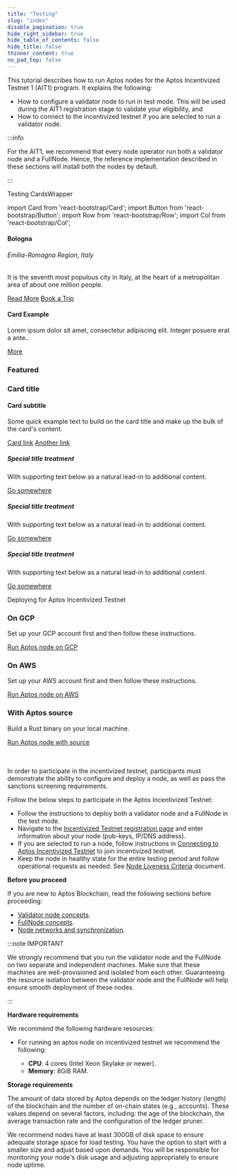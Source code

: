 ```yaml
---
title: "Testing"
slug: "index"
disable_pagination: true
hide_right_sidebar: true
hide_table_of_contents: false
hide_title: false
thinner_content: true
no_pad_top: false
---
```



This tutorial describes how to run Aptos nodes for the Aptos Incentivized Testnet 1 (AIT1) program. It explains the following:

- How to configure a validator node to run in test mode. This will be used during the AIT1 registration stage to validate your eligibility, and 
- How to connect to the incentivized testnet if you are selected to run a validator node.

:::info

For the AIT1, we  recommend that every node operator run both a validator node and a FullNode. Hence, the reference implementation described in these sections will install both the nodes by default. 

:::

<p class="card-section-h2">Testing CardsWrapper</p>

import Card from 'react-bootstrap/Card';
import Button from 'react-bootstrap/Button';
import Row from 'react-bootstrap/Row';
import Col from 'react-bootstrap/Col';

<div class="card border-dark">
  <div class="card-body">
    <h4 class="card-title">Bologna</h4>
    <h6 class="card-subtitle mb-2 text-muted">Emilia-Romagna Region, Italy</h6>
    <p class="card-text">It is the seventh most populous city in Italy, at the heart of a metropolitan area of about one million people. </p>
    <a href="#" class="card-link">Read More</a>
    <a href="#" class="card-link">Book a Trip</a>
  </div>
</div>
<div class="card card-body" style={{ width: '14rem' }}>
    <h4 class="card-title">Card Example</h4>
    <p class="card-text">Lorem ipsum dolor sit amet, consectetur adipiscing elit. Integer posuere erat a ante..</p>
    <a href="#" class="btn btn-primary">More</a>
</div>
<div class="card" style={{width: '18rem' }}>
<h3 class="card-header">Featured</h3>
  <div class="card-body">
    <h3 class="card-title">Card title</h3>
    <h4 class="card-subtitle mb-2 text-muted">Card subtitle</h4>
    <p class="card-text">Some quick example text to build on the card title and make up the bulk of the card's content.</p>
    <a href="#" class="card-link">Card link</a>
    <a href="#" class="card-link">Another link</a>
  </div>
</div>
<div class="bd-example">
<div class="row">
  <div class="col-sm-6">
    <div class="card">
      <div class="card-body">
        <h5 class="card-title">Special title treatment</h5>
        <p class="card-text">With supporting text below as a natural lead-in to additional content.</p>
        <a href="#" class="btn btn-primary">Go somewhere</a>
      </div>
    </div>
  </div>
  <div class="col-sm-6">
    <div class="card">
      <div class="card-body">
        <h5 class="card-title">Special title treatment</h5>
        <p class="card-text">With supporting text below as a natural lead-in to additional content.</p>
        <a href="#" class="btn btn-primary">Go somewhere</a>
      </div>
    </div>
  </div>
  <div class="col-sm-6">
    <div class="card">
      <div class="card-body">
        <h5 class="card-title">Special title treatment</h5>
        <p class="card-text">With supporting text below as a natural lead-in to additional content.</p>
        <a href="#" class="btn btn-primary">Go somewhere</a>
      </div>
    </div>
  </div>
</div>
</div>


<p class="card-section-h2">Deploying for Aptos Incentivized Testnet</p>


<div class="row row-cols-1 row-cols-md-3 g-4">
  <div class="col">
    <div class="card h-100">
      <div class="card-body d-flex flex-column">
        <h3 class="card-title">On GCP</h3>
        <p class="card-text">Set up your GCP account first and then follow these instructions.</p>
        <a href="https://aptos.dev/tutorials/validator-node/run-validator-node-using-gcp" class="btn btn-primary mt-auto">Run Aptos node on GCP</a>
      </div>
    </div>
  </div>
  <div class="col">
    <div class="card h-100">     
      <div class="card-body d-flex flex-column">
        <h3 class="card-title">On AWS</h3>
        <p class="card-text">Set up your AWS account first and then follow these instructions.</p>
        <a href="https://aptos.dev/tutorials/validator-node/run-validator-node-using-aws" class="btn btn-primary mt-auto">Run Aptos node on AWS</a>
      </div>
    </div>
  </div>
  <div class="col">
    <div class="card h-100">   
      <div class="card-body d-flex flex-column">
        <h3 class="card-title"> With Aptos source</h3>
        <p class="card-text">Build a Rust binary on your local machine.</p>
        <a href="https://aptos.dev/tutorials/validator-node/run-validator-node-using-source/" class="btn btn-primary mt-auto">Run Aptos node with source</a>
      </div>
    </div>
  </div>
</div>
<br />
<br />

In order to participate in the incentivized testnet, participants must demonstrate the ability to configure and deploy a node, as well as pass the sanctions screening requirements.

Follow the below steps to participate in the Aptos Incentivized Testnet:
- Follow the instructions to deploy both a validator node and a FullNode in the test mode.
- Navigate to the [Incentivized Testnet registration page](https://community.aptoslabs.com/) and enter information about your node (pub-keys, IP/DNS address).
- If you are selected to run a node, follow instructions in [Connecting to Aptos Incentivized Testnet](connect-to-testnet) to join incentivized testnet.
- Keep the node in healthy state for the entire testing period and follow operational requests as needed. See [Node Liveness Criteria](../../reference/node-liveness-criteria.md) document.

**Before you proceed**

If you are new to Aptos Blockchain, read the following sections before proceeding:

* [Validator node concepts](/basics/basics-validator-nodes).
* [FullNode concepts](/basics/basics-fullnodes).
* [Node networks and synchronization](/basics/basics-node-networks-sync).

:::note IMPORTANT

We strongly recommend that you run the validator node and the FullNode on two separate and independent machines. Make sure that these machines are well-provisioned and isolated from each other. Guaranteeing the resource isolation between the validator node and the FullNode will help ensure smooth deployment of these nodes.

:::

**Hardware requirements**

We recommend the following hardware resources:

- For running an aptos node on incentivized testnet we recommend the following:

  - **CPU**: 4 cores (Intel Xeon Skylake or newer).
  - **Memory**: 8GiB RAM.

**Storage requirements**

The amount of data stored by Aptos depends on the ledger history (length) of the blockchain and the number
of on-chain states (e.g., accounts). These values depend on several factors, including: the age of the blockchain,
the average transaction rate and the configuration of the ledger pruner.

We recommend nodes have at least 300GB of disk space to ensure adequate storage space for load testing. You have the option to start with a smaller size and adjust based upon demands. You will be responsible for monitoring your node's disk usage and adjusting appropriately to ensure node uptime.
